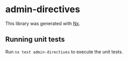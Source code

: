 # admin-directives

This library was generated with [Nx](https://nx.dev).

## Running unit tests

Run `nx test admin-directives` to execute the unit tests.

